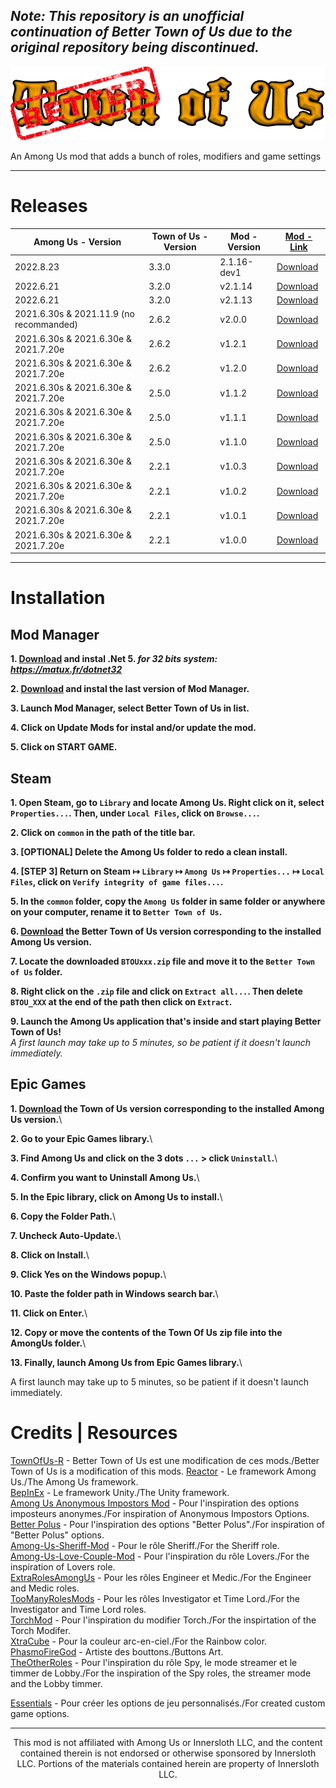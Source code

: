## *Note: This repository is an unofficial continuation of Better Town of Us due to the original repository being discontinued.*

![LOGO](./Images/TOU-logo.png)

An Among Us mod that adds a bunch of roles, modifiers and game settings

-----------------------
# Releases

<center>

| <center> Among Us - Version </center> | <center> Town of Us - Version </center> | <center> Mod - Version </center> | <center> [Mod - Link](https://github.com/VincentVision/BetterTownOfUs/releases) </center> |
|----------------|---------------|---------------|---------------|
| 2022.8.23 | 3.3.0 | 2.1.16-dev1 | [Download](https://github.com/operrochek/Better-Town-Of-Us-R/releases/tag/2.1.16-dev1)
| 2022.6.21 | 3.2.0 | v2.1.14 | [Download](https://github.com/VincentVision/BetterTownOfUs/releases/tag/v2.1.14) |
| 2022.6.21 | 3.2.0 | v2.1.13 | [Download](https://github.com/VincentVision/BetterTownOfUs/releases/tag/2.1.13) |
| 2021.6.30s & 2021.11.9 (no recommanded) | 2.6.2 | v2.0.0 | [Download](https://github.com/VincentVision/BetterTownOfUs/releases/tag/1.2.1) |
| 2021.6.30s & 2021.6.30e & 2021.7.20e | 2.6.2 | v1.2.1 | [Download](https://github.com/VincentVision/BetterTownOfUs/releases/tag/1.2.1) |
| 2021.6.30s & 2021.6.30e & 2021.7.20e | 2.6.2 | v1.2.0 | [Download](https://github.com/VincentVision/BetterTownOfUs/releases/tag/1.2.0) |
| 2021.6.30s & 2021.6.30e & 2021.7.20e | 2.5.0 | v1.1.2 | [Download](https://github.com/VincentVision/BetterTownOfUs/releases/tag/1.1.2) |
| 2021.6.30s & 2021.6.30e & 2021.7.20e | 2.5.0 | v1.1.1 | [Download](https://github.com/VincentVision/BetterTownOfUs/releases/tag/1.1.1) |
| 2021.6.30s & 2021.6.30e & 2021.7.20e | 2.5.0 | v1.1.0 | [Download](https://github.com/VincentVision/BetterTownOfUs/releases/tag/1.1.0) |
| 2021.6.30s & 2021.6.30e & 2021.7.20e | 2.2.1 | v1.0.3 | [Download](https://github.com/VincentVision/BetterTownOfUs/releases/tag/1.0.3) |
| 2021.6.30s & 2021.6.30e & 2021.7.20e | 2.2.1 | v1.0.2 | [Download](https://github.com/VincentVision/BetterTownOfUs/releases/tag/1.0.2) |
| 2021.6.30s & 2021.6.30e & 2021.7.20e | 2.2.1 | v1.0.1 | [Download](https://github.com/VincentVision/BetterTownOfUs/releases/tag/1.0.1) |
| 2021.6.30s & 2021.6.30e & 2021.7.20e | 2.2.1 | v1.0.0 | [Download](https://github.com/VincentVision/BetterTownOfUs/releases/tag/1.0.0) |

</center>

---
# Installation

## Mod Manager
**1. [Download](https://matux.fr/dotnet64) and instal .Net 5. *for 32 bits system: https://matux.fr/dotnet32*** 

**2. [Download](https://mm.matux.fr/latest) and instal the last version of Mod Manager.**  

**3. Launch Mod Manager, select Better Town of Us in list.**  

**4. Click on Update Mods for instal and/or update the mod.**  

**5. Click on START GAME.** 

## Steam
**1. Open Steam, go to `Library` and locate Among Us. Right click on it, select `Properties...`. Then, under `Local Files`, click on `Browse...`.**  

**2. Click on `common` in the path of the title bar.** 

**3. [OPTIONAL] Delete the Among Us folder to redo a clean install.**  

**4. [STEP 3] Return on Steam ↦ `Library` ↦ `Among Us` ↦ `Properties...` ↦ `Local Files`, click on `Verify integrity of game files...`.**  

**5. In the `common` folder, copy the `Among Us` folder in same folder or anywhere on your computer, rename it to `Better Town of Us`.**  

**6. [Download](#releases) the Better Town of Us version corresponding to the installed Among Us version.**  

**7. Locate the downloaded `BTOUxxx.zip` file and move it to the `Better Town of Us` folder.**  

**8. Right click on the `.zip` file and click on `Extract all...`. Then delete `BTOU_XXX` at the end of the path then click on `Extract`.**  

**9. Launch the Among Us application that's inside and start playing Better Town of Us!**  
*A first launch may take up to 5 minutes, so be patient if it doesn't launch immediately.*  

## Epic Games

**1. [Download](#releases) the Town of Us version corresponding to the installed Among Us version.**\

**2. Go to your Epic Games library.**\

**3. Find Among Us and click on the 3 dots `...` > click `Uninstall`.**\

**4. Confirm you want to Uninstall Among Us.**\

**5. In the Epic library, click on Among Us to install.**\

**6. Copy the Folder Path.**\

**7. Uncheck Auto-Update.**\

**8. Click on Install.**\

**9. Click Yes on the Windows popup.**\

**10. Paste the folder path in Windows search bar.**\

**11. Click on Enter.**\

**12. Copy or move the contents of the Town Of Us zip file into the AmongUs folder.**\

**13. Finally, launch Among Us from Epic Games library.**\

A first launch may take up to 5 minutes, so be patient if it doesn't launch immediately.  

# Credits | Resources

[TownOfUs-R](https://github.com/eDonnes124/Town-Of-Us-R) - Better Town of Us est une modification de ces mods./Better Town of Us is a modification of this mods. 
[Reactor](https://github.com/NuclearPowered/Reactor) - Le framework Among Us./The Among Us framework.  
[BepInEx](https://github.com/BepInEx) - Le framework Unity./The Unity framework.  
[Among Us Anonymous Impostors Mod](https://github.com/Wunax/Among-Us-Anonymous-Impostors-Mod) - Pour l'inspiration des options imposteurs anonymes./For inspiration of Anonymous Impostors Options.  
[Better Polus](https://github.com/Brybry16/BetterPolus) - Pour l'inspiration des options "Better Polus"./For inspiration of "Better Polus" options.  
[Among-Us-Sheriff-Mod](https://github.com/Woodi-dev/Among-Us-Sheriff-Mod) - Pour le rôle Sheriff./For the Sheriff role.   
[Among-Us-Love-Couple-Mod](https://github.com/Woodi-dev/Among-Us-Love-Couple-Mod) - Pour l'inspiration du rôle Lovers./For the inspiration of Lovers role.  
[ExtraRolesAmongUs](https://github.com/NotHunter101/ExtraRolesAmongUs) - Pour les rôles Engineer et Medic./For the Engineer and Medic roles.  
[TooManyRolesMods](https://github.com/Hardel-DW/TooManyRolesMods) - Pour les rôles Investigator et Time Lord./For the Investigator and Time Lord roles.  
[TorchMod](https://github.com/tomozbot/TorchMod) - Pour l'inspiration du modifier Torch./For the inspirtation of the Torch Modifer.  
[XtraCube](https://github.com/XtraCube) - Pour la couleur arc-en-ciel./For the Rainbow color.  
[PhasmoFireGod](https://twitch.tv/PhasmoFireGod) - Artiste des bouttons./Buttons Art.  
[TheOtherRoles](https://github.com/Eisbison/TheOtherRoles) - Pour l'inspiration du rôle Spy, le mode streamer et le timmer de Lobby./For the inspiration of the Spy roles, the streamer mode and the Lobby timmer.  

[Essentials](https://github.com/DorCoMaNdO/Reactor-Essentials) - Pour créer les options de jeu personnalisés./For created custom game options.

---
<p align="center">This mod is not affiliated with Among Us or Innersloth LLC, and the content contained therein is not endorsed or otherwise sponsored by Innersloth LLC. Portions of the materials contained herein are property of Innersloth LLC.</p>
